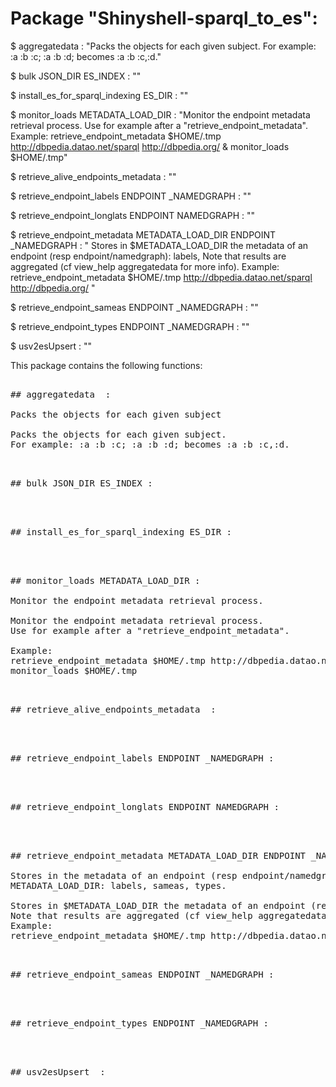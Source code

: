# Package "Shinyshell-sparql_to_es":


$ aggregatedata  : "Packs the objects for each given subject. For example: :a :b :c; :a :b :d; becomes :a :b :c,:d."

$ bulk JSON_DIR ES_INDEX : ""

$ install_es_for_sparql_indexing ES_DIR : ""

$ monitor_loads METADATA_LOAD_DIR : "Monitor the endpoint metadata retrieval process. Use for example after a "retrieve_endpoint_metadata". Example: retrieve_endpoint_metadata $HOME/.tmp http://dbpedia.datao.net/sparql http://dbpedia.org/ & monitor_loads $HOME/.tmp"

$ retrieve_alive_endpoints_metadata  : ""

$ retrieve_endpoint_labels ENDPOINT _NAMEDGRAPH : ""

$ retrieve_endpoint_longlats ENDPOINT NAMEDGRAPH : ""

$ retrieve_endpoint_metadata METADATA_LOAD_DIR ENDPOINT _NAMEDGRAPH : " Stores in $METADATA_LOAD_DIR the metadata of an endpoint (resp endpoint/namedgraph): labels, Note that results are aggregated (cf view_help aggregatedata for more info). Example: retrieve_endpoint_metadata $HOME/.tmp http://dbpedia.datao.net/sparql http://dbpedia.org/ "

$ retrieve_endpoint_sameas ENDPOINT _NAMEDGRAPH : ""

$ retrieve_endpoint_types ENDPOINT _NAMEDGRAPH : ""

$ usv2esUpsert  : ""


This package contains the following functions:

<pre>

## aggregatedata  :

Packs the objects for each given subject

Packs the objects for each given subject.
For example: :a :b :c; :a :b :d; becomes :a :b :c,:d.

</pre>
<pre>

## bulk JSON_DIR ES_INDEX :


</pre>
<pre>

## install_es_for_sparql_indexing ES_DIR :


</pre>
<pre>

## monitor_loads METADATA_LOAD_DIR :

Monitor the endpoint metadata retrieval process.

Monitor the endpoint metadata retrieval process.
Use for example after a "retrieve_endpoint_metadata".

Example:
retrieve_endpoint_metadata $HOME/.tmp http://dbpedia.datao.net/sparql http://dbpedia.org/ &
monitor_loads $HOME/.tmp

</pre>
<pre>

## retrieve_alive_endpoints_metadata  :


</pre>
<pre>

## retrieve_endpoint_labels ENDPOINT _NAMEDGRAPH :


</pre>
<pre>

## retrieve_endpoint_longlats ENDPOINT NAMEDGRAPH :


</pre>
<pre>

## retrieve_endpoint_metadata METADATA_LOAD_DIR ENDPOINT _NAMEDGRAPH :

Stores in the metadata of an endpoint (resp endpoint/namedgraph) in
METADATA_LOAD_DIR: labels, sameas, types.

Stores in $METADATA_LOAD_DIR the metadata of an endpoint (resp endpoint/namedgraph): labels,
Note that results are aggregated (cf view_help aggregatedata for more info).
Example:
retrieve_endpoint_metadata $HOME/.tmp http://dbpedia.datao.net/sparql http://dbpedia.org/ 

</pre>
<pre>

## retrieve_endpoint_sameas ENDPOINT _NAMEDGRAPH :


</pre>
<pre>

## retrieve_endpoint_types ENDPOINT _NAMEDGRAPH :


</pre>
<pre>

## usv2esUpsert  :


</pre>
